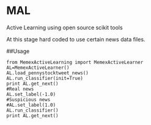 # MAL
Active Learning using open source scikit tools 

At this stage hard coded to use certain news data files. 

##Usage

    from MemexActiveLearning import MemexActiveLearner
    AL=MemexActiveLearner()
    AL.load_pennystocktweet_news()
    AL.run_classifier(init=True)
    print AL.get_next()
    #Real news
    AL.set_label(-1.0)
    #Suspicious news
    #AL.set_label(1.0)
    AL.run_classifier()
    print AL.get_next()

